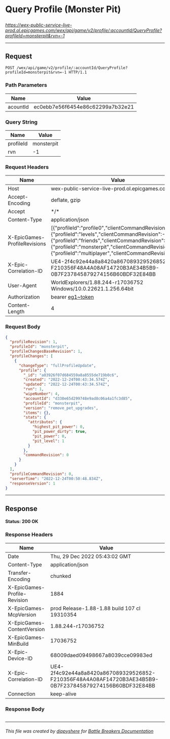# Query Profile (Monster Pit)

#####

*https://wex-public-service-live-prod.ol.epicgames.com/wex/api/game/v2/profile/:accountId/QueryProfile?profileId=monsterpit&rvn=-1*

___

## Request

```http
POST /wex/api/game/v2/profile/:accountId/QueryProfile?profileId=monsterpit&rvn=-1 HTTP/1.1
```

### Path Parameters

| Name     | Value                             |
|----------|-----------------------------------|
| acountId | ec0ebb7e56f6454e86c62299a7b32e21  |

### Query String

| Name      | Value      |
|-----------|------------|
| profileId | monsterpit |
| rvn       | -1         |

### Request Headers

| Name                         | Value                                                                                                                                                                                                                                                                   |
|------------------------------|-------------------------------------------------------------------------------------------------------------------------------------------------------------------------------------------------------------------------------------------------------------------------|
| Host                         | wex-public-service-live-prod.ol.epicgames.com                                                                                                                                                                                                                           |
| Accept-Encoding              | deflate, gzip                                                                                                                                                                                                                                                           |
| Accept                       | \*/\*                                                                                                                                                                                                                                                                   |
| Content-Type                 | application/json                                                                                                                                                                                                                                                        |
| X-EpicGames-ProfileRevisions | [{"profileId":"profile0","clientCommandRevision":-1},{"profileId":"levels","clientCommandRevision":-1},{"profileId":"friends","clientCommandRevision":-1},{"profileId":"monsterpit","clientCommandRevision":-1},{"profileId":"multiplayer","clientCommandRevision":-1}] |
| X-Epic-Correlation-ID        | UE4-2f4c92e44a8a8420a867089329526852-F210356F48A4A08AF14720B3AE34B5B9-0B7F237845879274156B60BDF32E84BB                                                                                                                                                                  |
| User-Agent                   | WorldExplorers/1.88.244-r17036752 Windows/10.0.22621.1.256.64bit                                                                                                                                                                                                        |
| Authorization                | bearer [eg1~token](https://github.com/dippyshere/battle-breakers-documentation/blob/master/docs/common/tokens/eg1.md)                                                                                                                                                   |
| Content-Length               | 4                                                                                                                                                                                                                                                                       |

### Request Body

```json
{
  "profileRevision": 1,
  "profileId": "monsterpit",
  "profileChangesBaseRevision": 1,
  "profileChanges": [
    {
      "changeType": "fullProfileUpdate",
      "profile": {
        "_id": "a03926f07d684559a8a8555de719b0c6",
        "created": "2022-12-24T00:43:34.574Z",
        "updated": "2022-12-24T00:43:34.574Z",
        "rvn": 1,
        "wipeNumber": 4,
        "accountId": "d330e65d299748e9ad8c06a4a1fc3d85",
        "profileId": "monsterpit",
        "version": "remove_pet_upgrades",
        "items": {},
        "stats": {
          "attributes": {
            "highest_pit_power": 0,
            "pit_power_dirty": true,
            "pit_power": 0,
            "pit_level": 1
          }
        },
        "commandRevision": 0
      }
    }
  ],
  "profileCommandRevision": 0,
  "serverTime": "2022-12-24T00:50:48.834Z",
  "responseVersion": 1
}
```

___

## Response

#### Status: 200 OK

### Response Headers

| Name | Value |
|---|---|
| Date | Thu, 29 Dec 2022 05:43:02 GMT |
| Content-Type | application/json |
| Transfer-Encoding | chunked |
| X-EpicGames-Profile-Revision | 1884 |
| X-EpicGames-McpVersion | prod Release-1.88-1.88 build 107 cl 19310354 |
| X-EpicGames-ContentVersion | 1.88.244-r17036752 |
| X-EpicGames-MinBuild | 17036752 |
| X-Epic-Device-ID | 68009daed09498667a8039cce09983ed |
| X-Epic-Correlation-ID | UE4-2f4c92e44a8a8420a867089329526852-F210356F48A4A08AF14720B3AE34B5B9-0B7F237845879274156B60BDF32E84BB |
| Connection | keep-alive |

### Response Body

```json

```

___

###### This file was created by [dippyshere](https://github.com/dippyshere) for [Battle Breakers Documentation](https://github.com/dippyshere/battle-breakers-documentation)
